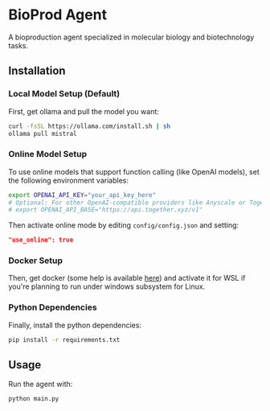 # BioProd Agent

A bioproduction agent specialized in molecular biology and biotechnology tasks.

## Installation

### Local Model Setup (Default)

First, get ollama and pull the model you want:

```bash
curl -fsSL https://ollama.com/install.sh | sh
ollama pull mistral
```

### Online Model Setup

To use online models that support function calling (like OpenAI models), set the following environment variables:

```bash
export OPENAI_API_KEY="your_api_key_here"
# Optional: For other OpenAI-compatible providers like Anyscale or Together.ai
# export OPENAI_API_BASE="https://api.together.xyz/v1"
```

Then activate online mode by editing `config/config.json` and setting:
```json
"use_online": true
```

### Docker Setup

Then, get docker (some help is available [here](https://docs.docker.com/engine/install/)) and activate it for WSL if you're planning to run under windows subsystem for Linux.

### Python Dependencies

Finally, install the python dependencies:

```bash
pip install -r requirements.txt
```

## Usage

Run the agent with:

```bash
python main.py
```